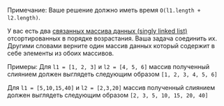 Примечание: Ваше решение должно иметь время `O(l1.length + l2.length)`.


У вас есть два [связанных массива данных (singly linked list)](https://ru.wikipedia.org/wiki/%D0%A1%D0%B2%D1%8F%D0%B7%D0%BD%D1%8B%D0%B9_%D1%81%D0%BF%D0%B8%D1%81%D0%BE%D0%BA) отсортированных в порядке возрастания. Ваша задача соединить их. Другими словами верните один массив данных который содержит в себе элементы из обоих массивов.

Примеры: 
Для `l1 = [1, 2, 3]` и `l2 = [4, 5, 6]` массив полученный слиянием должен выглядеть следующим образом `[1, 2, 3, 4, 5, 6]`

Для `l1 = [5,10,15,40]` и `l2 = [2,3,20]` массив полученный слиянием должен выглядеть следующим образом `[2, 3, 5, 10, 15, 20, 40]`
